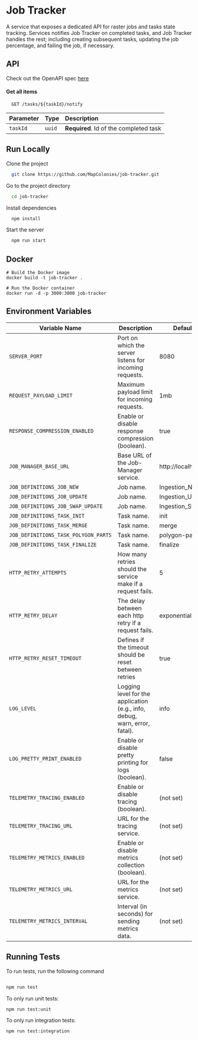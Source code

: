 
# Job Tracker

A service that exposes a dedicated API for raster jobs and tasks state tracking.
Services notifies Job Tracker on completed tasks, and Job Tracker handles the rest; including creating subsequent tasks, updating the job percentage, and failing the job, if necessary.

## API
Check out the OpenAPI spec [here](/openapi3.yaml)
#### Get all items

```http
  GET /tasks/${taskId}/notify
```

| Parameter | Type     | Description                |
| :-------- | :------- | :------------------------- |
| `taskId` | `uuid` | **Required**. Id of the completed task|
## Run Locally

Clone the project

```bash
  git clone https://github.com/MapColonies/job-tracker.git
```

Go to the project directory

```bash
  cd job-tracker
```

Install dependencies

```bash
  npm install
```

Start the server

```bash
  npm run start
```
## Docker

    # Build the Docker image
    docker build -t job-tracker .
    
    # Run the Docker container
    docker run -d -p 3000:3000 job-tracker

## Environment Variables

|Variable Name                       |Description                                                               |Default Value                |
|------------------------------------|--------------------------------------------------------------------------|-----------------------------|
|`SERVER_PORT`                       |Port on which the server listens for incoming requests.	                |8080                         |
|`REQUEST_PAYLOAD_LIMIT`             |Maximum payload limit for incoming requests.	                            |1mb                          |
|`RESPONSE_COMPRESSION_ENABLED`      |Enable or disable response compression (boolean).                         |true                         |
|`JOB_MANAGER_BASE_URL`              |Base URL of the Job-Manager service.	                                    |http://localhost:8081        |
|`JOB_DEFINITIONS_JOB_NEW`           |Job name.                                                                 |Ingestion_New                |
|`JOB_DEFINITIONS_JOB_UPDATE`        |Job name.                                                                 |Ingestion_Update             |
|`JOB_DEFINITIONS_JOB_SWAP_UPDATE`   |Job name.                                                                 |Ingestion_Swap_Update        |
|`JOB_DEFINITIONS_TASK_INIT`         |Task name.                                                                |init                         |
|`JOB_DEFINITIONS_TASK_MERGE`        |Task name.                                                                |merge                        |
|`JOB_DEFINITIONS_TASK_POLYGON_PARTS`|Task name.                                                                |polygon-parts                |
|`JOB_DEFINITIONS_TASK_FINALIZE`     |Task name.                                                                |finalize                     |
|`HTTP_RETRY_ATTEMPTS`               |How many retries should the service make if a request fails.              |5                            |
|`HTTP_RETRY_DELAY`                  |The delay between each http retry if a request fails.                     |exponential                  |
|`HTTP_RETRY_RESET_TIMEOUT`          |Defines if the timeout should be reset between retries                    |true                         |
|`LOG_LEVEL`                         |Logging level for the application (e.g., info, debug, warn, error, fatal).|info                         |
|`LOG_PRETTY_PRINT_ENABLED`          |Enable or disable pretty printing for logs (boolean).                     |false                        |
|`TELEMETRY_TRACING_ENABLED`         |Enable or disable tracing (boolean).	                                    |(not set)                    |
|`TELEMETRY_TRACING_URL`             |URL for the tracing service.	                                            |(not set)                    |
|`TELEMETRY_METRICS_ENABLED`         |Enable or disable metrics collection (boolean).	                        |(not set)                    |
|`TELEMETRY_METRICS_URL`             |URL for the metrics service.	                                            |(not set)                    |
|`TELEMETRY_METRICS_INTERVAL`        |Interval (in seconds) for sending metrics data.	                        |(not set)                    |

## Running Tests

To run tests, run the following command

```bash

npm run test

```

To only run unit tests:
```bash
npm run test:unit
```

To only run integration tests:
```bash
npm run test:integration
```
